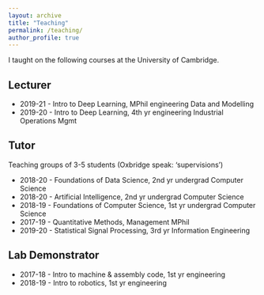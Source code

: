 ```yaml
---
layout: archive
title: "Teaching"
permalink: /teaching/
author_profile: true
---
```


I taught on the following courses at the University of Cambridge. 

## Lecturer ## 
* 2019-21 	- Intro to Deep Learning, 		      	MPhil engineering Data and Modelling
*	2019-20 	- Intro to Deep Learning, 		      	4th yr engineering Industrial Operations Mgmt

## Tutor ##  
Teaching groups of 3-5 students (Oxbridge speak: ‘supervisions’)  
*	2018-20 	- Foundations of Data Science, 	      	2nd yr undergrad Computer Science
*	2018-20 	- Artificial Intelligence, 		      	2nd yr undergrad Computer Science
*	2018-19 	- Foundations of Computer Science,   	1st yr undergrad Computer Science
*	2017-19	- Quantitative Methods, 			Management MPhil
*	2019-20 	- Statistical Signal Processing, 	       	3rd yr Information Engineering

## Lab Demonstrator ##  
*	2017-18 	- Intro to machine & assembly code, 	1st yr engineering
*	2018-19 	- Intro to robotics,				1st yr engineering

<!-- ## Supervising ## -->
<!-- Master’s Thesis -->
<!-- *	2018-19, David Ratiney, Uncertainty in Neural Networks: Application to supply chain forecasting -->

